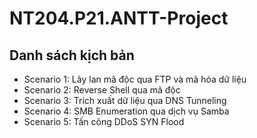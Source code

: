 # NT204.P21.ANTT-Project
## Danh sách kịch bản
- Scenario 1: Lây lan mã độc qua FTP và mã hóa dữ liệu
- Scenario 2: Reverse Shell qua mã độc
- Scenario 3: Trích xuất dữ liệu qua DNS Tunneling
- Scenario 4: SMB Enumeration qua dịch vụ Samba
- Scenario 5: Tấn công DDoS SYN Flood
